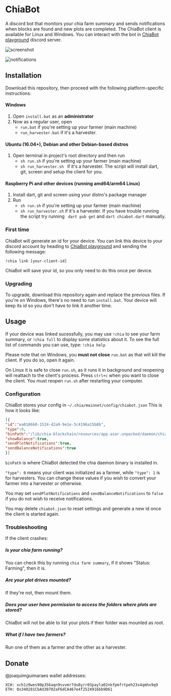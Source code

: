 # ChiaBot

A discord bot that monitors your chia farm summary and sends notifications when blocks are found and new plots are completed.
The ChiaBot client is available for Linux and Windows. You can interact with the bot in [ChiaBot playground](https://discord.gg/fPjnWYYFmp) discord server.

![screenshot](https://i.imgur.com/EJElMdH_d.webp?maxwidth=400&fidelity=grand)

![notifications](https://i.imgur.com/ZxVmS0L_d.webp?maxwidth=400&fidelity=grand)

## Installation 
Download this repository, then proceed with the following platform-specific instructions:

#### Windows
1. Open `` install.bat `` as an **administrator**
2. Now as a regular user, open 
   - `` run.bat `` if you're setting up your farmer (main machine) 
   - `` run_harvester.bat `` if it's a harvester.

#### Ubuntu (16.04+), Debian and other Debian-based distros
1. Open terminal in project's root directory and then run 
   - `` sh run.sh `` if you're setting up your farmer (main machine) 
   - ``sh run_harvester.sh `` if it's a harvester.
The script will install dart, git, screen and setup the client for you.

#### Raspberry Pi and other devices (running amd64/arm64 Linux)
1. Install dart, git and screen using your distro's package manager
2. Run 
   - `` sh run.sh `` if you're setting up your farmer (main machine)
   - `` sh run_harvester.sh `` if it's a harvester.
If you have trouble running the script try running `` dart pub get`` and `` dart chiabot.dart `` manually.

### First time
ChiaBot will generate an id for your device. You can link this device to your discord account by heading to [ChiaBot playground](https://discord.gg/fPjnWYYFmp) and sending the following message:
```
!chia link [your-client-id]
```
ChiaBot will save your id, so you only need to do this once per device.

### Upgrading
To upgrade, download this repository again and replace the previous files. 
If you're on Windows, there's no need to run `` install.bat ``.
Your device will keep its id so you don't have to link it another time.

## Usage
If your device was linked sucessfully, you may use `` !chia `` to see your farm summary, or `` !chia full `` to display some statistics about it.
To see the full list of commands you can use, type: `` !chia help ``

Please note that on Windows, you **must not close** ``run.bat`` as that will kill the client. If you do so, open it again.

On Linux it is safe to close ``run.sh``, as it runs it in background and reopening will reattach to the client's process.
Press ``ctrl+c`` when you want to close the client. You must reopen ``run.sh`` after restarting your computer.

### Configuration
ChiaBot stores your config in ``~/.chia/mainnet/config/chiabot.json``
This is how it looks like:
```json
[{
"id":"ea0186b0-1524-42a9-9e1e-3c4196a15b8b",
"type":0,
"binPath":"/lib/chia-blockchain/resources/app.asar.unpacked/daemon/chia",
"showBalance":true,
"sendPlotNotifications":true,
"sendBalanceNotifications":true
}]
```
``binPath`` is where ChiaBot detected the chia daemon binary is installed in.

``"type": 0`` means your client was initialized as a farmer, while ``"type": 1`` is for harvesters. You can change these values if you wish to convert your farmer into a harvester or otherwise.

You may set ``sendPlotNotifications`` and ``sendBalanceNotifications`` to ``false`` if you do not wish to receive notifications.

You may delete ``chiabot.json`` to reset settings and generate a new id once the client is started again.

### Troubleshooting
If the client crashes:
##### Is your chia farm running? 
  You can check this by running ` chia farm summary `, if it shows "Status: Farming", then it is.
##### Are your plot drives mounted?
  If they're not, then mount them.
##### Does your user have permission to access the folders where plots are stored?
  ChiaBot will not be able to list your plots if their folder was mounted as root.


##### What if I have two farmers?
  Run one of them as a farmer and the other as a harvester.
  
## Donate
@joaquimguimaraes wallet addresses:
```
XCH: xch1z9wes90p356aqn9svvmr7du8yrr03payla02nkfpmfrtpeh23s4qmhx9q9
ETH: 0x340281CbAd30702aF6dCA467e4f2524916bb9D61
```

